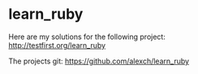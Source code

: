 learn_ruby
==========
Here are my solutions for the following project:
http://testfirst.org/learn_ruby

The projects git: 
https://github.com/alexch/learn_ruby
